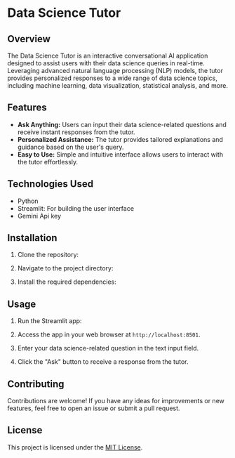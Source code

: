 # Data Science Tutor

## Overview
The Data Science Tutor is an interactive conversational AI application designed to assist users with their data science queries in real-time. Leveraging advanced natural language processing (NLP) models, the tutor provides personalized responses to a wide range of data science topics, including machine learning, data visualization, statistical analysis, and more.

## Features
- **Ask Anything:** Users can input their data science-related questions and receive instant responses from the tutor.
- **Personalized Assistance:** The tutor provides tailored explanations and guidance based on the user's query.
- **Easy to Use:** Simple and intuitive interface allows users to interact with the tutor effortlessly.

## Technologies Used
- Python
- Streamlit: For building the user interface
- Gemini Api key

## Installation
1. Clone the repository:


2. Navigate to the project directory:


3. Install the required dependencies:


## Usage
1. Run the Streamlit app:


2. Access the app in your web browser at `http://localhost:8501`.

3. Enter your data science-related question in the text input field.

4. Click the "Ask" button to receive a response from the tutor.

## Contributing
Contributions are welcome! If you have any ideas for improvements or new features, feel free to open an issue or submit a pull request.

## License
This project is licensed under the [MIT License](LICENSE).
